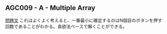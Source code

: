 ## AGC009 - A - Multiple Array
[問題文](https://atcoder.jp/contests/agc009/tasks/agc009_a)
これはよくよく考えると、一番最小に確定するのはN個目のボタンを押す回数であることがわかる。貪欲法ベースで解くことができる。